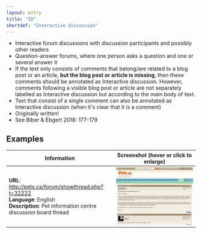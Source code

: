 ```yaml
---
layout: entry
title: "ID"
shortdef: "Interactive discussion"
---
```


- Interactive forum discussions with discussion participants and possibly other readers
- Question-answer forums, where one person asks a question and one or several answer it
- If the text only consists of comments that belong/are related to a blog post or an article, **but the blog post or article is missing**, then these comments should be annotated as Interactive discussion. However, comments following a visible blog post or article are not separately labelled as Interactive discussion but according to the main body of text.
- Text that consist of a single comment can also be annotated as Interactive discussion (when it's clear that it is a comment)
- Originally written!
- See Biber & Ebgert 2018: 177-179

<!-- details -->

## Examples

<!-- START GENERATED SCREENSHOT GALLERY -->
<!--     NOTE: this screenshot gallery is automatically generated.       -->
<!--     Please avoid modifying it manually: any changes will be         -->
<!--     overwritten the next time the generation script is run.         -->
<table class="website-examples">
  <thead>
    <tr>
      <th class="website-examples-col-1">Information</th>
      <th class="website-examples-col-2">Screenshot (hover or click to enlarge)</th>
    </tr>
  </thead>
  <tbody>
    <tr>
      <td>
        <div class="img-url"><b>URL</b>: <a href="http://pets.ca/forum/showthread.php?t=32222">http://pets.ca/forum/showthread.php?t=32222</a></div>
        <div class="img-info"><b>Language</b>: English</div>
        <div class="img-info"><b>Description</b>: Pet information centre discussion board thread</div>
      </td>
      <td><a href="../static/screenshots/ID/pets.ca_forum_showthread.php_t_32222--2048x1536.png"><img class="thumbnail" src="../static/screenshots/ID/pets.ca_forum_showthread.php_t_32222--2048x1536.png" alt="screenshot of pets.ca_forum_showthread.php_t_32222--2048x1536"></a></td>
    </tr>
  </tbody>
</table>
<!-- END GENERATED SCREENSHOT GALLERY -->
